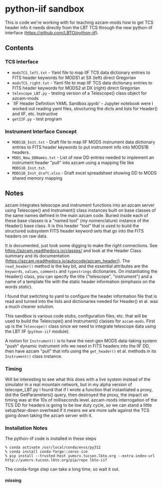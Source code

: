 # python-iif sandbox

This is code we're working with for teaching azcam-mods how to get
TCS header info it needs directly from the LBT TCS through the
new python-iif interface (https://github.com/LBTO/python-iif).

## Contents

### TCS Interface

 * `modsTCS_left.txt` - Yaml file to map IIF TCS data dictionary entries to FITS header keywords for MODS1 at SX (left) direct Gregorian
 * `modsTCS_right.txt` - Yaml file to map IIF TCS data dictionary entries to FITS header keywords for MODS2 at DX (right) direct Gregorian
 * `telescope_LBT.py` - testing version of a Telescope() class object for azcam-mods
 * `IIF Header Definition YAML Sandbox.ipynb' - Jupyter notebook were I worked out reading yaml files, structuring the dicts and lists for Header() and IIF, etc.  Instructive
 * `getIIF.py` - test program
 
 ### Instrument Interface Concept
 
 * `MODS1B_Inst.txt` - Draft file to map IIF MODS instrument data dictionary entries to FITS header keywords to put instrument info into MODS1B headers.
 * `MODS_New_DDNames.txt` - List of new DD entries needed to implement an instrument header "pull" into azcam using a mapping file like `MODS1B_Inst.txt`.
 * `MODS1B_Inst_draft.xlsx` - Draft excel spreadsheet showing DD to MODS shared memory mapping
 
 ## Notes
 
 azcam integrates telescope and instrument functions into an azcam server using Telescope() and Instrument() class instances built on base classes of the
 same names defined  in the main azcam code.  Buried inside each of these base classes is a "named tool" (my nomenclature) instance of the Header() base class.  It is this header "tool" that is used to build the structured subsystem FITS header keyword sets that go into the FITS headers on raw data.
 
It *is* documented, just took some digging to make the right connections.  See https://azcam.readthedocs.io/classes/ and look at the Header Class summary and its
documentation (https://azcam.readthedocs.io/autocode/azcam_header/).  The `read_header()` method is the key bit, and the essential attributes are 
the `keywords`, `values`, `comments` and `typestrings` dictionaries.  On instantiating the Header() class, you can specify the title ("telescope", "instrument") and a name
of a template file with the static header information (emphasis on the words *static*).

I found that switching to yaml to configure the header information file that is read and turned into the lists and dictionaries needed for Header() et al. was a much
cleaner solution.

This sandbox is various code stubs, configuration files, etc. that will be used to build the Telescope() and Instrument() classes for `azcam-mods`.  First up is the
`Telescope()` class since we need to integrate telescope data using the LBT IIF (`python-iif` module).  

A notion for `Instrument()` is to have the next-gen MODS data-taking system "push" dynamic instrument info we need in FITS headers into the IIF DD, then have
azcam "pull" that info using the `get_header()` et al. methods in its `Instrument()` class instance.

### Timing

Will be interesting to see what this does with a live system instead of the simulator in a real mountain network, but in my alpha version of telecope_LBT.py I found
that if I wrote a function that instantiated a proxy, did the GetParameters() query, then destroyed the proxy, the impact on timing was at the 10s of milliseconds level.
azcam-mods interrogation of the TCS DD for headers is going to be low duty cycle, so we can stand a little setup/tear-down overhead if it means we are more safe
against the TCS going down taking the azcam server with it. 

### Installation Notes

The python-iif code is installed in these steps
```shell
% conda activate /usr/local/conda/envs/py312
% conda install conda-forge::zeroc-ice
% pip install --trusted-host yumsrv.tucson.lbto.org --extra-index-url http://yumsrv.tucson.lbto.org/pip/repo lbto-iif
```
The conda-forge step can take a long time, so wait it out.  

#### missing 
